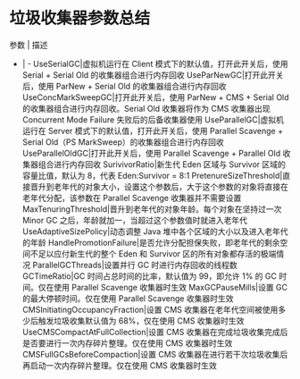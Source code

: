 # 垃圾收集器参数总结

参数 | 描述
- | -
UseSerialGC|虚拟机运行在 Client 模式下的默认值，打开此开关后，使用 Serial + Serial Old 的收集器组合进行内存回收
UseParNewGC|打开此开关后，使用 ParNew + Serial Old 的收集器组合进行内存回收
UseConcMarkSweepGC|打开此开关后，使用 ParNew + CMS + Serial Old 的收集器组合进行内存回收。Serial Old 收集器将作为 CMS 收集器出现 Concurrent Mode Failure 失败后的后备收集器使用
UseParallelGC|虚拟机运行在 Server 模式下的默认值，打开此开关后，使用 Parallel Scavenge + Serial Old（PS MarkSweep）的收集器组合进行内存回收
UseParallelOldGC|打开此开关后，使用 Parallel Scavenge + Parallel Old 收集器组合进行内存回收
SurivivorRatio|新生代 Eden 区域与 Survivor 区域的容量比值，默认为 8，代表 Eden:Survivor = 8:1
PretenureSizeThreshold|直接晋升到老年代的对象大小，设置这个参数后，大于这个参数的对象将直接在老年代分配，该参数在 Parallel Scavenge 收集器并不需要设置
MaxTenuringThreshold|晋升到老年代的对象年龄。每个对象在坚持过一次 Minor GC 之后，年龄就加一，当超过这个参数值时就进入老年代
UseAdaptiveSizePolicy|动态调整 Java 堆中各个区域的大小以及进入老年代的年龄
HandlePromotionFailure|是否允许分配担保失败，即老年代的剩余空间不足以应付新生代的整个 Eden 和 Survivor 区的所有对象都存活的极端情况
ParallelGCThreads|设置并行 GC 时进行内存回收的线程数
GCTimeRatio|GC 时间占总时间的比率，默认值为 99，即允许 1% 的 GC 时间。仅在使用 Parallel Scavenge 收集器时生效
MaxGCPauseMills|设置 GC 的最大停顿时间。仅在使用 Parallel Scavenge 收集器时生效
CMSInitiatingOccupancyFraction|设置 CMS 收集器在老年代空间被使用多少后触发垃圾收集默认值为 68%，仅在使用 CMS 收集器时生效
UseCMSCompactAtFullCollection|设置 CMS 收集器在完成垃圾收集完成后是否要进行一次内存碎片整理。仅在使用 CMS 收集器时生效
CMSFullGCsBeforeCompaction|设置 CMS 收集器在进行若干次垃圾收集后再启动一次内存碎片整理。仅在使用 CMS 收集器时生效